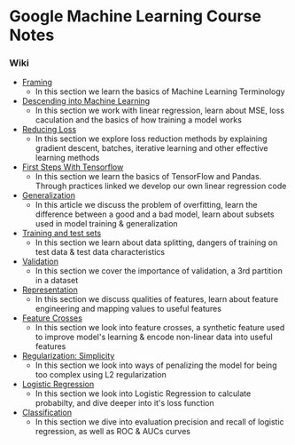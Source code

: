 # Google Machine Learning Course Notes

### Wiki

* [Framing](https://github.com/AntonioErdeljac/Google-Machine-Learning-Course-Notes/wiki/%231-Framing)
    * In this section we learn the basics of Machine Learning Terminology
* [Descending into Machine Learning](https://github.com/AntonioErdeljac/Google-Machine-Learning-Course-Notes/wiki/%232-Descending-into-Machine-Learning)
    * In this section we work with linear regression, learn about MSE, loss caculation and the basics of how training a model works
* [Reducing Loss](https://github.com/AntonioErdeljac/Google-Machine-Learning-Course-Notes/wiki/%233-Reducing-Loss)
   * In this section we explore loss reduction methods by explaining gradient descent, batches, iterative learning and other effective learning methods
* [First Steps With Tensorflow](https://github.com/AntonioErdeljac/Google-Machine-Learning-Course-Notes/wiki/%234-First-Steps-With-TensorFlow)
   * In this section we learn the basics of TensorFlow and Pandas. Through practices linked we develop our own linear regression code 
* [Generalization](https://github.com/AntonioErdeljac/Google-Machine-Learning-Course-Notes/wiki/%235-Generalization)
   * In this article we discuss the problem of overfitting, learn the difference between a good and a bad model, learn about subsets used in model training & generalization
* [Training and test sets](https://github.com/AntonioErdeljac/Google-Machine-Learning-Course-Notes/wiki/%236-Training-and-test-sets)
   * In this section we learn about data splitting, dangers of training on test data & test data characteristics
* [Validation](https://github.com/AntonioErdeljac/Google-Machine-Learning-Course-Notes/wiki/%237-Validation)
   * In this section we cover the importance of validation, a 3rd partition in a dataset
* [Representation](https://github.com/AntonioErdeljac/Google-Machine-Learning-Course-Notes/wiki/8.-Representation)
   * In this section we discuss qualities of features, learn about feature engineering and mapping values to useful features
* [Feature Crosses](https://github.com/AntonioErdeljac/Google-Machine-Learning-Course-Notes/wiki/9.-Feature-Crosses)
   * In this section we look into feature crosses, a synthetic feature used to improve model's learning & encode non-linear data into useful features
* [Regularization: Simplicity](https://github.com/AntonioErdeljac/Google-Machine-Learning-Course-Notes/wiki/10.-Regularization:-Simplicity)
   * In this section we look into ways of penalizing the model for being too complex using L2 regularization
* [Logistic Regression](https://github.com/AntonioErdeljac/Google-Machine-Learning-Course-Notes/wiki/11.-Logistic-Regression)
   * In this section we look into Logistic Regression to calculate probabilty, and dive deeper into it's loss function
* [Classification](https://github.com/AntonioErdeljac/Google-Machine-Learning-Course-Notes/wiki/12.-Classification)
   * In this section we dive into evaluation precision and recall of logistic regression, as well as ROC & AUCs curves
